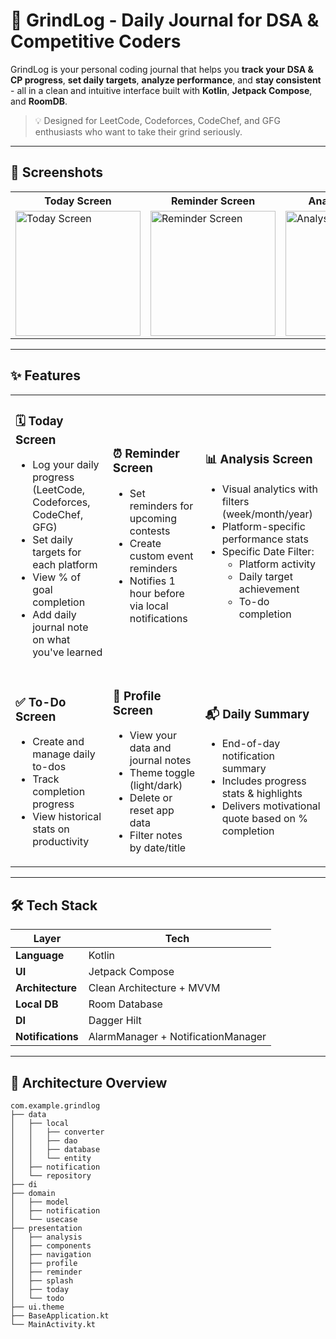 # 🚀 GrindLog - Daily Journal for DSA & Competitive Coders

GrindLog is your personal coding journal that helps you **track your DSA & CP progress**, **set daily targets**, **analyze performance**, and **stay consistent** - all in a clean and intuitive interface built with **Kotlin**, **Jetpack Compose**, and **RoomDB**.

> 💡 Designed for LeetCode, Codeforces, CodeChef, and GFG enthusiasts who want to take their grind seriously.

---

## 📸 Screenshots
<table>
  <tr>
    <th>Today Screen</th>
    <th>Reminder Screen</th>
    <th>Analysis Screen</th>
    <th>To-Do Screen</th>
    <th>Profile Screen</th>
  </tr>
  <tr>
    <td><img src="https://github.com/user-attachments/assets/73dc2ca3-f349-45e7-8989-c9b1746b7b31" alt="Today Screen" width="200"/></td>
    <td><img src="https://github.com/user-attachments/assets/74d5abb6-b59a-4d01-89cc-a6931ae97565" alt="Reminder Screen" width="200"/></td>
    <td><img src="https://github.com/user-attachments/assets/45e9728b-70f0-445c-ac66-31fe2287fb9c" alt="Analysis Screen" width="200"/></td>
    <td><img src="https://github.com/user-attachments/assets/fe600966-7b57-4554-86b7-da5411120815" alt="To-Do Screen" width="200"/></td>
    <td><img src="https://github.com/user-attachments/assets/0798d949-6c19-4434-8af9-37a0a8d63a8d" alt="Profile Screen" width="200"/></td>
  </tr>
</table>

---
## ✨ Features

<table>
  <tr>
    <td>
      <h3>🗓️ Today Screen</h3>
      <ul>
        <li>Log your daily progress (LeetCode, Codeforces, CodeChef, GFG)</li>
        <li>Set daily targets for each platform</li>
        <li>View % of goal completion</li>
        <li>Add daily journal note on what you've learned</li>
      </ul>
    </td>
    <td>
      <h3>⏰ Reminder Screen</h3>
      <ul>
        <li>Set reminders for upcoming contests</li>
        <li>Create custom event reminders</li>
        <li>Notifies 1 hour before via local notifications</li>
      </ul>
    </td>
    <td>
      <h3>📊 Analysis Screen</h3>
      <ul>
        <li>Visual analytics with filters (week/month/year)</li>
        <li>Platform-specific performance stats</li>
        <li>Specific Date Filter:
          <ul>
            <li>Platform activity</li>
            <li>Daily target achievement</li>
            <li>To-do completion</li>
          </ul>
        </li>
      </ul>
    </td>
  </tr>
  <tr>
    <td>
      <h3>✅ To-Do Screen</h3>
      <ul>
        <li>Create and manage daily to-dos</li>
        <li>Track completion progress</li>
        <li>View historical stats on productivity</li>
      </ul>
    </td>
    <td>
      <h3>👤 Profile Screen</h3>
      <ul>
        <li>View your data and journal notes</li>
        <li>Theme toggle (light/dark)</li>
        <li>Delete or reset app data</li>
        <li>Filter notes by date/title</li>
      </ul>
    </td>
    <td>
      <h3>📬 Daily Summary</h3>
      <ul>
        <li>End-of-day notification summary</li>
        <li>Includes progress stats & highlights</li>
        <li>Delivers motivational quote based on % completion</li>
      </ul>
    </td>
  </tr>
</table>




---

## 🛠️ Tech Stack

| Layer | Tech |
|------|------|
| **Language** | Kotlin |
| **UI** | Jetpack Compose |
| **Architecture** | Clean Architecture + MVVM |
| **Local DB** | Room Database |
| **DI** | Dagger Hilt |
| **Notifications** | AlarmManager + NotificationManager |

---
## 🧠 Architecture Overview

```
com.example.grindlog
├── data
│   ├── local
│   │   ├── converter
│   │   ├── dao
│   │   ├── database
│   │   └── entity
│   ├── notification
│   └── repository
├── di
├── domain
│   ├── model
│   ├── notification
│   └── usecase
├── presentation
│   ├── analysis
│   ├── components
│   ├── navigation
│   ├── profile
│   ├── reminder
│   ├── splash
│   ├── today
│   └── todo
├── ui.theme
├── BaseApplication.kt
└── MainActivity.kt
```


